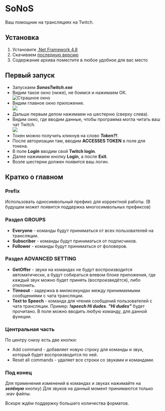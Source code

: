 ﻿# SoNoS
Ваш помощник на трансляциях на Twitch.

## Установка

1. Установите [.Net Framework 4.8](https://dotnet.microsoft.com/download/dotnet-framework/net48)
2. Скачиваем [последную версию](https://github.com/aleksjjj11/SonosTwitch/releases/latest)
3. Содержание архива поместите в любое удобное для вас место

## Первый запуск

* Запускаем ***SonosTwitch.exe***
* Видим такое окно (ниже), не боимся и нажимаем ОК. <br>
![Страшное окно](https://avatars.mds.yandex.net/get-images-cbir/2359610/AC-vrJlNFeZRL-3FDCxFWQ/ocr)
* Видим главное окно приложение. <br>
![](https://avatars.mds.yandex.net/get-images-cbir/2958134/lU1n3VW5G8TiugHSvvoo9Q/ocr)
* Дальше первым делом нажимаем на шестерню (сверху слева).
* Видим окно, где вводим данные, чтобы программа могла читать ваш чат Twitch. <br>
![](https://avatars.mds.yandex.net/get-images-cbir/3575410/OBQ2RuWSLXPwdj-IXkXO7w/ocr)
* Токен можно получить кликнув на слово ***Token?!***.
* После авторизации там, вводим **ACCESSES TOKEN** в поле для токена.
* В поле ***Login*** вводим свой **Twitch login**.
* Далее нажимаем кнопку **Login**, а после **Exit**.
* Возле шестерни должен появится ваш логин.

## Кратко о главном

### Prefix
Использовать односимвольный префикс для корректной работы. 
(В будущем  может появится поддержка многосимвольных префиксов)

### Раздел GROUPS
* **Everyone** - команды будут приниматься от всех пользователей на трансляции.
* **Subscriber** - команды будут приниматься от подписчиков.
* **Follower** - команды будут приниматься от фоловеров.  

### Раздел ADVANCED SETTING
* **GetOffer** -  звуки на командах не будут воспроизводится автоматически, а будут собираться 
влевом блоке приложения, где каждый звук можно будет принять (воспроизведётся), либо
отклонить.
* **Timeout** - задержка в милисекундах между принимаемыми сообщениями с чата трансляции.
* **Text to Speech** - команда для чтения сообщений пользователей с чата трансляции. 
Пример: ***!speech Hi dudes***. ***"Hi dudes"*** будет прочитано. В поле можно вводить любую команду, 
для данной функции. 

### Центральная часть
По центру снизу есть две кнопки:
* Add command - добавляет новую строку для команды и звук, который будет воспроизводится по ней.
* Reset all commands - удаляет все строки со звуками и командами.

### Под конец

Для применения изменений в командах и звуках нажимайте на ***зелёную*** кнопку)
Для звуков на данный момент принимаются только .wav файлы.

Вскоре ждём поддержку большего количества форматов.